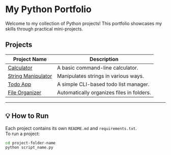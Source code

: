 # My Python Portfolio

Welcome to my collection of Python projects! This portfolio showcases my skills through practical mini-projects.

## Projects

| Project Name                              | Description                                |
|-------------------------------------------|--------------------------------------------|
| [Calculator](calculator/)                 | A basic command-line calculator.           |
| [String Manipulator](string-manipulator/) | Manipulates strings in various ways.       |
| [Todo App](todo-app/)                     | A simple CLI-based todo list manager.      |
| [File Organizer](file-organizer/)         | Automatically organizes files in folders.  |

---

## 💡 How to Run

Each project contains its own `README.md` and `requirements.txt`.  
To run a project:

```bash
cd project-folder-name
python script_name.py


